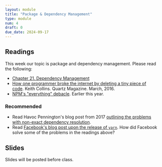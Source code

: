 ```yaml
---
layout: module
title: "Package & Dependency Management"
type: module
num: 4
draft: 0
due_date: 2024-09-17
---
```


<style>
    .image {
        height: 400px;
    }
</style>

## Readings
This week our topic is package and dependency management. Please read the following:

* <a href="https://abseil.io/resources/swe-book/html/ch21.html" target="_blank">Chapter 21. Dependency Management</a>
* <a href="https://qz.com/646467/how-one-programmer-broke-the-internet-by-deleting-a-tiny-piece-of-code" target="_blank">How one programmer broke the internet by deleting a tiny piece of code</a>. Keith Collins. Quartz Magazine. March, 2016.
* <a href="https://socket.dev/blog/when-everything-becomes-too-much" target="_blank">NPM's "everything" debacle</a>. Earlier this year.

### Recommended
* Read Havoc Pennington's blog post from 2017 <a href="https://blog.ometer.com/2017/01/10/dear-package-managers-dependency-resolution-results-should-be-in-version-control/" target="_blank">outlining the problems with non-exact dependency resolution</a>.
* Read <a href="https://engineering.fb.com/2016/10/11/web/yarn-a-new-package-manager-for-javascript/" target="_blank">Facebook's blog post upon the release of `yarn`</a>. How did Facebook solve some of the problems in the readings above?


## Slides
Slides will be posted before class.

<!-- * <a href="https://docs.google.com/presentation/d/1mHWz-llPLb-V-O3VNutWpXyfqx2fwtfUCrpet_zqT5k/edit?usp=sharing" target="_blank">Package & Dependency Management</a> -->


<!-- ## Activity: Install Node Manually
* Overview of Poetry
* Overview of NPM
* Overview of Apt
* When should you install packages from source? -->
